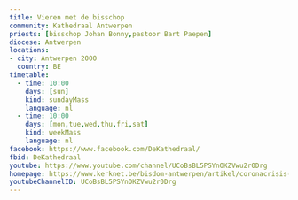 ```yaml
---
title: Vieren met de bisschop
community: Kathedraal Antwerpen
priests: [bisschop Johan Bonny,pastoor Bart Paepen]
diocese: Antwerpen
locations:
- city: Antwerpen 2000
  country: BE
timetable:
  - time: 10:00
    days: [sun]
    kind: sundayMass
    language: nl
  - time: 10:00
    days: [mon,tue,wed,thu,fri,sat]
    kind: weekMass
    language: nl
facebook: https://www.facebook.com/DeKathedraal/
fbid: DeKathedraal
youtube: https://www.youtube.com/channel/UCoBsBL5PSYnOKZVwu2r0Drg
homepage: https://www.kerknet.be/bisdom-antwerpen/artikel/coronacrisis-dag-verbinding-met-bisschop-liturgisch-aanbod?microsite=203
youtubeChannelID: UCoBsBL5PSYnOKZVwu2r0Drg
---
```

